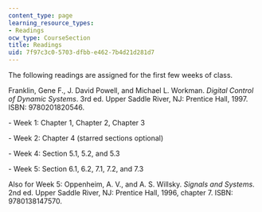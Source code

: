 ```yaml
---
content_type: page
learning_resource_types:
- Readings
ocw_type: CourseSection
title: Readings
uid: 7f97c3c0-5703-dfbb-e462-7b4d21d281d7
---
```


The following readings are assigned for the first few weeks of class.

Franklin, Gene F., J. David Powell, and Michael L. Workman. _Digital Control of Dynamic Systems_. 3rd ed. Upper Saddle River, NJ: Prentice Hall, 1997. ISBN: 9780201820546.

\- Week 1: Chapter 1, Chapter 2, Chapter 3

\- Week 2: Chapter 4 (starred sections optional)

\- Week 4: Section 5.1, 5.2, and 5.3

\- Week 5: Section 6.1, 6.2, 7.1, 7.2, and 7.3

Also for Week 5: Oppenheim, A. V., and A. S. Willsky. _Signals and Systems_. 2nd ed. Upper Saddle River, NJ: Prentice Hall, 1996, chapter 7. ISBN: 9780138147570.